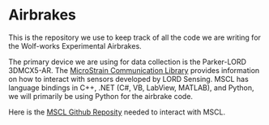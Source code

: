 # Airbrakes
This is the repository we use to keep track of all the code we are writing for the Wolf-works Experimental Airbrakes.

The primary device we are using for data collection is the Parker-LORD 3DMCX5-AR. The [MicroStrain Communication Library](https://lord-microstrain.github.io/MSCL/Documentation/Getting%20Started/index.html?python#introduction) provides information on how to interact with sensors developed by LORD Sensing. MSCL has language bindings in C++, .NET (C#, VB, LabView, MATLAB), and Python, we will primarily be using Python for the airbrake code.

Here is the [MSCL Github Reposity](https://github.com/LORD-MicroStrain/MSCL) needed to interact with MSCL.
